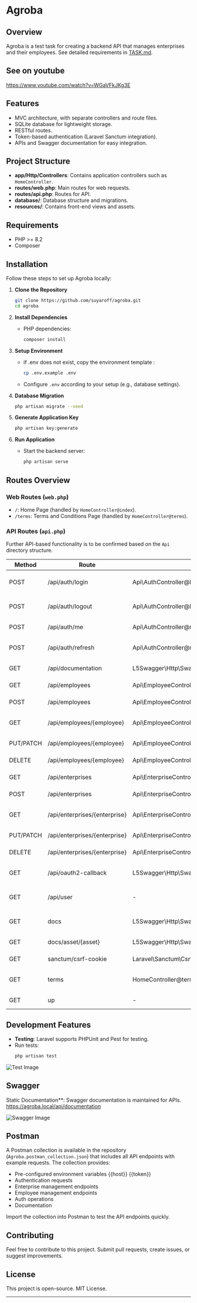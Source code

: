 # Agroba

## Overview

Agroba is a test task for creating a backend API that manages enterprises and their employees. 
See detailed requirements in [TASK.md](TASK.md).

## See on youtube
https://www.youtube.com/watch?v=WGaVFkJKg3E

## Features
- MVC architecture, with separate controllers and route files.
- SQLite database for lightweight storage.
- RESTful routes.
- Token-based authentication (Laravel Sanctum integration).
- APIs and Swagger documentation for easy integration.

## Project Structure
- **app/Http/Controllers**: Contains application controllers such as `HomeController`.
- **routes/web.php**: Main routes for web requests.
- **routes/api.php**: Routes for API.
- **database/**: Database structure and migrations.
- **resources/**: Contains front-end views and assets.

## Requirements
- PHP >= 8.2
- Composer

## Installation

Follow these steps to set up Agroba locally:

1. **Clone the Repository**
   ```bash
   git clone https://github.com/suyaroff/agroba.git
   cd agroba
   ```

2. **Install Dependencies**
   - PHP dependencies:
     ```bash
     composer install
     ```

3. **Setup Environment**
   - if .env does not exist, copy the environment template :
     ```bash
     cp .env.example .env
     ```
   - Configure `.env` according to your setup (e.g., database settings).


4. **Database Migration**
   ```bash
   php artisan migrate --seed
   ```

5. **Generate Application Key**
   ```bash
   php artisan key:generate
   ```

6. **Run Application**
   - Start the backend server:
     ```bash
     php artisan serve
     ```


## Routes Overview
### Web Routes (`web.php`)
- `/`: Home Page (handled by `HomeController@index`).
- `/terms`: Terms and Conditions Page (handled by `HomeController@terms`).

### API Routes (`api.php`)
Further API-based functionality is to be confirmed based on the `Api` directory structure.

| Method    | Route                         | Handler                                         | Description                   |
|-----------|-------------------------------|-------------------------------------------------|-------------------------------|
| POST      | /api/auth/login               | Api\AuthController@login                        | User authentication endpoint  |
| POST      | /api/auth/logout              | Api\AuthController@logout                       | Logout authenticated user     |
| POST      | /api/auth/me                  | Api\AuthController@me                           | Get current user info         |
| POST      | /api/auth/refresh             | Api\AuthController@refresh                      | Refresh authentication token  |
| GET       | /api/documentation            | L5Swagger\Http\SwaggerController@api            | API documentation             |
| GET       | /api/employees                | Api\EmployeeController@index                    | List all employees            |
| POST      | /api/employees                | Api\EmployeeController@store                    | Create new employee           |
| GET       | /api/employees/{employee}     | Api\EmployeeController@show                     | Get single employee details   |
| PUT/PATCH | /api/employees/{employee}     | Api\EmployeeController@update                   | Update employee info          |
| DELETE    | /api/employees/{employee}     | Api\EmployeeController@destroy                  | Delete employee               |
| GET       | /api/enterprises              | Api\EnterpriseController@index                  | List all enterprises          |
| POST      | /api/enterprises              | Api\EnterpriseController@store                  | Create new enterprise         |
| GET       | /api/enterprises/{enterprise} | Api\EnterpriseController@show                   | Get single enterprise details |
| PUT/PATCH | /api/enterprises/{enterprise} | Api\EnterpriseController@update                 | Update enterprise info        |
| DELETE    | /api/enterprises/{enterprise} | Api\EnterpriseController@destroy                | Delete enterprise             |
| GET       | /api/oauth2-callback          | L5Swagger\Http\SwaggerController@oauth2Callback | OAuth2 callback handler       |
| GET       | /api/user                     | -                                               | Get authenticated user data   |
| GET       | docs                          | L5Swagger\Http\SwaggerController@docs           | API documentation page        |
| GET       | docs/asset/{asset}            | L5Swagger\Http\SwaggerAssetController@index     | Documentation assets          |
| GET       | sanctum/csrf-cookie           | Laravel\Sanctum\CsrfCookieController@show       | Get CSRF cookie               |
| GET       | terms                         | HomeController@terms                            | Terms and conditions page     |
| GET       | up                            | -                                               | Application health check      |

## Development Features
- **Testing**: Laravel supports PHPUnit and Pest for testing.
- Run tests:
  ```bash
  php artisan test
  ```
![Test Image](img-test.png)

## Swagger

Static Documentation**: Swagger documentation is maintained for APIs. https://agroba.local/api/documentation

![Swagger Image](img-swagger.png)

## Postman

A Postman collection is available in the repository (`Agroba.postman_collection.json`) that includes all API endpoints
with example requests. The collection provides:

- Pre-configured environment variables {{host}} {{token}}
- Authentication requests
- Enterprise management endpoints
- Employee management endpoints
- Auth operations
- Documentation

Import the collection into Postman to test the API endpoints quickly.

## Contributing
Feel free to contribute to this project. Submit pull requests, create issues, or suggest improvements.

## License

This project is open-source. MIT License.

---

